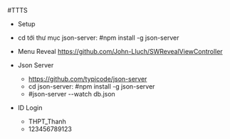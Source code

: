 #TTTS

- Setup
- cd tới thư mục json-server: #npm install -g json-server

- Menu Reveal
https://github.com/John-Lluch/SWRevealViewController
- Json Server
    - https://github.com/typicode/json-server
    - cd json-server: #npm install -g json-server
    - #json-server --watch db.json
- ID Login
    - THPT_Thanh
    - 123456789123
